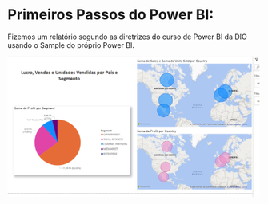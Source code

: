 # Primeiros Passos do Power BI:

Fizemos um relatório segundo as diretrizes do curso de Power BI da DIO usando o Sample do próprio Power BI.

![imagem](printe.png)
